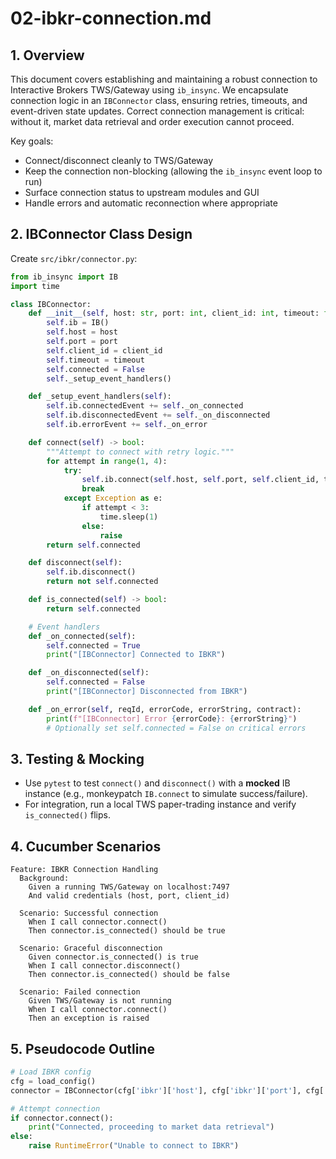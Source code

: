 # 02-ibkr-connection.md

## 1. Overview

This document covers establishing and maintaining a robust connection to Interactive Brokers TWS/Gateway using `ib_insync`.  We encapsulate connection logic in an `IBConnector` class, ensuring retries, timeouts, and event-driven state updates.  Correct connection management is critical: without it, market data retrieval and order execution cannot proceed.

Key goals:

* Connect/disconnect cleanly to TWS/Gateway
* Keep the connection non-blocking (allowing the `ib_insync` event loop to run)
* Surface connection status to upstream modules and GUI
* Handle errors and automatic reconnection where appropriate

## 2. IBConnector Class Design

Create `src/ibkr/connector.py`:

```python
from ib_insync import IB
import time

class IBConnector:
    def __init__(self, host: str, port: int, client_id: int, timeout: float = 5):
        self.ib = IB()
        self.host = host
        self.port = port
        self.client_id = client_id
        self.timeout = timeout
        self.connected = False
        self._setup_event_handlers()

    def _setup_event_handlers(self):
        self.ib.connectedEvent += self._on_connected
        self.ib.disconnectedEvent += self._on_disconnected
        self.ib.errorEvent += self._on_error

    def connect(self) -> bool:
        """Attempt to connect with retry logic."""
        for attempt in range(1, 4):
            try:
                self.ib.connect(self.host, self.port, self.client_id, timeout=self.timeout)
                break
            except Exception as e:
                if attempt < 3:
                    time.sleep(1)
                else:
                    raise
        return self.connected

    def disconnect(self):
        self.ib.disconnect()
        return not self.connected

    def is_connected(self) -> bool:
        return self.connected

    # Event handlers
    def _on_connected(self):
        self.connected = True
        print("[IBConnector] Connected to IBKR")

    def _on_disconnected(self):
        self.connected = False
        print("[IBConnector] Disconnected from IBKR")

    def _on_error(self, reqId, errorCode, errorString, contract):
        print(f"[IBConnector] Error {errorCode}: {errorString}")
        # Optionally set self.connected = False on critical errors
```

## 3. Testing & Mocking

* Use `pytest` to test `connect()` and `disconnect()` with a **mocked** IB instance (e.g., monkeypatch `IB.connect` to simulate success/failure).
* For integration, run a local TWS paper-trading instance and verify `is_connected()` flips.

## 4. Cucumber Scenarios

```gherkin
Feature: IBKR Connection Handling
  Background:
    Given a running TWS/Gateway on localhost:7497
    And valid credentials (host, port, client_id)

  Scenario: Successful connection
    When I call connector.connect()
    Then connector.is_connected() should be true

  Scenario: Graceful disconnection
    Given connector.is_connected() is true
    When I call connector.disconnect()
    Then connector.is_connected() should be false

  Scenario: Failed connection
    Given TWS/Gateway is not running
    When I call connector.connect()
    Then an exception is raised
```

## 5. Pseudocode Outline

```python
# Load IBKR config
cfg = load_config()
connector = IBConnector(cfg['ibkr']['host'], cfg['ibkr']['port'], cfg['ibkr']['client_id'])

# Attempt connection
if connector.connect():
    print("Connected, proceeding to market data retrieval")
else:
    raise RuntimeError("Unable to connect to IBKR")
```
